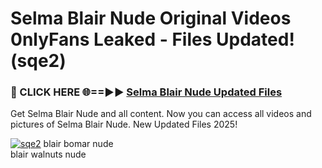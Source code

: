 # Selma Blair Nude Original Videos 0nlyFans Leaked - Files Updated! (sqe2)

<h3>🔴 CLICK HERE 🌐==►► <a href="https://tinyurl.com/5h6xmrr3" rel="nofollow">Selma Blair Nude Updated Files</a></h3>

Get Selma Blair Nude and all content. Now you can access all videos and pictures of Selma Blair Nude. New Updated Files 2025!

[![sqe2](https://i.imgur.com/KVD873Z.gif)](https://tinyurl.com/5h6xmrr3)
blair bomar nude<br>
blair walnuts nude